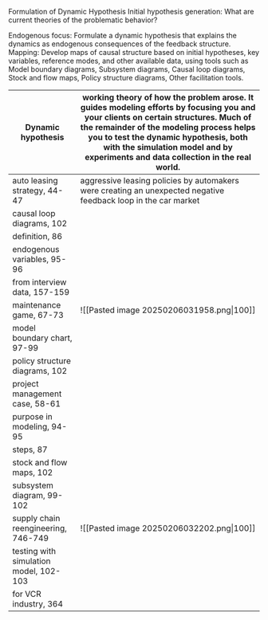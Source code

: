 
Formulation of Dynamic Hypothesis Initial hypothesis generation: What are current theories of the problematic behavior?

Endogenous focus: Formulate a dynamic hypothesis that explains the dynamics as endogenous consequences of the feedback structure. Mapping: Develop maps of causal structure based on initial hypotheses, key variables, reference modes, and other available data, using tools such as Model boundary diagrams, Subsystem diagrams, Causal loop diagrams, Stock and flow maps, Policy structure diagrams, Other facilitation tools.

| Dynamic hypothesis                     | working theory of how the problem arose. It guides modeling efforts by focusing you and your clients on certain structures. Much of the remainder of the modeling process helps you to test the dynamic hypothesis, both with the simulation model and by experiments and data collection in the real world. |
| -------------------------------------- | ------------------------------------------------------------------------------------------------------------------------------------------------------------------------------------------------------------------------------------------------------------------------------------------------------------ |
| auto leasing strategy, 44-47           | aggressive leasing policies by automakers were creating an unexpected negative feedback loop in the car market                                                                                                                                                                                               |
| causal loop diagrams, 102              |                                                                                                                                                                                                                                                                                                              |
| definition, 86                         |                                                                                                                                                                                                                                                                                                              |
| endogenous variables, 95-96            |                                                                                                                                                                                                                                                                                                              |
| from interview data, 157-159           |                                                                                                                                                                                                                                                                                                              |
| maintenance game, 67-73                | ![[Pasted image 20250206031958.png\|100]]                                                                                                                                                                                                                                                                    |
| model boundary chart, 97-99            |                                                                                                                                                                                                                                                                                                              |
| policy structure diagrams, 102         |                                                                                                                                                                                                                                                                                                              |
| project management case, 58-61         |                                                                                                                                                                                                                                                                                                              |
| purpose in modeling, 94-95             |                                                                                                                                                                                                                                                                                                              |
| steps, 87                              |                                                                                                                                                                                                                                                                                                              |
| stock and flow maps, 102               |                                                                                                                                                                                                                                                                                                              |
| subsystem diagram, 99-102              |                                                                                                                                                                                                                                                                                                              |
| supply chain reengineering, 746-749    | ![[Pasted image 20250206032202.png\|100]]                                                                                                                                                                                                                                                                    |
| testing with simulation model, 102-103 |                                                                                                                                                                                                                                                                                                              |
| for VCR industry, 364                  |                                                                                                                                                                                                                                                                                                              |

